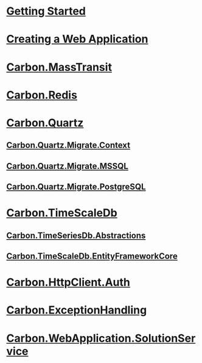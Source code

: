 ﻿# [Getting Started](_getting_started.md)
# [Creating a Web Application](creating_webapi.md)
# [Carbon.MassTransit](api/Carbon.MassTransit/README.html)
# [Carbon.Redis](api/Carbon.Redis/README.html)
# [Carbon.Quartz](api/Carbon.Quartz/README.html)
## [Carbon.Quartz.Migrate.Context](api/Carbon.Quartz.Migrate.Context/README.html)
## [Carbon.Quartz.Migrate.MSSQL](api/Carbon.Quartz.Migrate.MSSQL/README.html)
## [Carbon.Quartz.Migrate.PostgreSQL](api/Carbon.Quartz.Migrate.PostgreSQL/README.html)
# [Carbon.TimeScaleDb](api/Carbon.TimeScaleDb/README.html)
## [Carbon.TimeSeriesDb.Abstractions](api/Carbon.TimeSeriesDb.Abstractions/README.html)
## [Carbon.TimeScaleDb.EntityFrameworkCore](api/Carbon.TimeScaleDb.EntityFrameworkCore/README.html)
# [Carbon.HttpClient.Auth](api/Carbon.HttpClient.Auth/README.html)
# [Carbon.ExceptionHandling](api/Carbon.ExceptionHandling/README.html)
# [Carbon.WebApplication.SolutionService](api/Carbon.WebApplication.SolutionService/README.html)